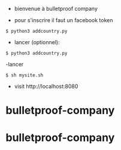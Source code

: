- bienvenue à bulletproof company

- pour s'inscrire il faut un facebook token 
```
$ python3 addcountry.py
```
- lancer (optionnel):
```
$ python3 addcountry.py
```
-lancer
```
$ sh mysite.sh
```
- visit http://localhost:8080
# bulletproof-company
# bulletproof-company
